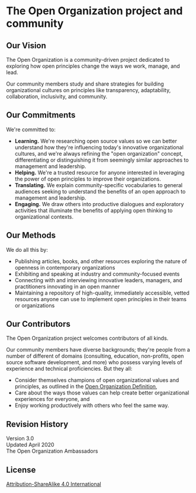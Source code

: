# The Open Organization project and community

## Our Vision

The Open Organization is a community-driven project dedicated to exploring how open principles change the ways we work, manage, and lead.

Our community members study and share strategies for building organizational cultures on principles like transparency, adaptability, collaboration, inclusivity, and community.

## Our Commitments

We're committed to:

- **Learning.** We're researching open source values so we can better understand how they're influencing today's innovative organizational cultures, and we're always refining the "open organization" concept, differentiating or distinguishing it from seemingly similar approaches to management and leadership.
- **Helping.** We're a trusted resource for anyone interested in leveraging the power of open principles to improve their organizations.
- **Translating.** We explain community-specific vocabularies to general audiences seeking to understand the benefits of an open approach to management and leadership.
- **Engaging.** We draw others into productive dialogues and exploratory activities that illuminate the benefits of applying open thinking to organizational contexts.

## Our Methods

We do all this by:

- Publishing articles, books, and other resources exploring the nature of openness in contemporary organizations
- Exhibiting and speaking at industry and community-focused events
- Connecting with and interviewing innovative leaders, managers, and practitioners innovating in an open manner
- Maintaining a repository of high-quality, immediately accessible, vetted resources anyone can use to implement open principles in their teams or organizations

## Our Contributors

The Open Organization project welcomes contributors of all kinds.

Our community members have diverse backgrounds; they're people from a number of different of domains (consulting, education, non-profits, open source software development, and more) who possess varying levels of experience and technical proficiencies. But they all:

- Consider themselves champions of open organizational values and principles, as outlined in the [Open Organization Definition](https://github.com/open-organization/open-org-definition),
- Care about the ways those values can help create better organizational experiences for everyone, and
- Enjoy working productively with others who feel the same way.

## Revision History

Version 3.0  
Updated April 2020  
The Open Organization Ambassadors

## License

[Attribution-ShareAlike 4.0 International](https://creativecommons.org/licenses/by-sa/4.0/)
